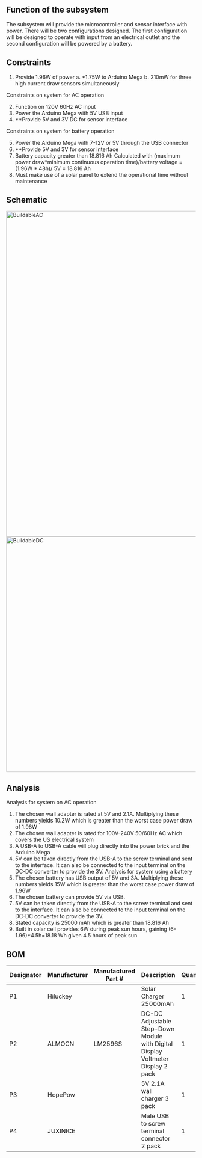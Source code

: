 ## Function of the subsystem 
The subsystem will provide the microcontroller and sensor interface with power. There will be two configurations designed. The first configuration will be designed to operate with input from an electrical outlet and the second configuration will be powered by a battery.

## Constraints 
1. Provide 1.96W of power 
   a. *1.75W to Arduino Mega 
   b. 210mW for three high current draw sensors simultaneously

Constraints on system for AC operation

2. Function on 120V 60Hz AC input
3. Power the Arduino Mega with 5V USB input
4. **Provide 5V and 3V DC for sensor interface 

Constraints on system for battery operation

5. Power the Arduino Mega with 7-12V or 5V through the USB connector 
6. **Provide 5V and 3V for sensor interface 
7. Battery capacity greater than 18.816 Ah 
   Calculated with (maximum power draw*minimum continuous operation time)/battery voltage =(1.96W * 48h)/ 5V = 18.816 Ah  
8. Must make use of a solar panel to extend the operational time without maintenance 

## Schematic 
<img width="866" alt="BuildableAC" src="https://user-images.githubusercontent.com/118766525/216235986-c4a7bbef-dcb8-4c07-8018-090d6612bf4e.png">
<img width="627" alt="BuildableDC" src="https://user-images.githubusercontent.com/118766525/216236032-495901d5-41aa-42f0-b8a0-075caf56226f.png">

## Analysis 
Analysis for system on AC operation 
 1. The chosen wall adapter is rated at 5V and 2.1A. Multiplying these numbers yields 10.2W which is greater than the worst case power draw of 1.96W 
 2. The chosen wall adapter is rated for 100V-240V 50/60Hz AC which covers the US electrical system  
 3. A USB-A to USB-A cable will plug directly into the power brick and the Arduino Mega 
 4. 5V can be taken directly from the USB-A to the screw terminal and sent to the interface. It can also be connected to the input terminal on the DC-DC converter to provide the 3V.
Analysis for system using a battery 
 1. The chosen battery has USB output of 5V and 3A. Multiplying these numbers yields 15W which is greater than the worst case power draw of 1.96W
 5. The chosen battery can provide 5V via USB.
 6. 5V can be taken directly from the USB-A to the screw terminal and sent to the interface. It can also be connected to the input terminal on the DC-DC converter to provide the 3V.
 7. Stated capacity is 25000 mAh which is greater than 18.816 Ah 
 8. Built in solar cell provides 6W during peak sun hours, gaining (6-1.96)*4.5h=18.18 Wh given 4.5 hours of peak sun

## BOM
| Designator | Manufacturer | Manufactured Part # | Description                                                                     | Quanitity | Price Each |
| ---------- | ------------ | ------------------- | ------------------------------------------------------------------------------- | --------- | ---------- |
| P1         | Hiluckey     |                     | Solar Charger 25000mAh                                                          | 1         | $46.99     |
| P2         | ALMOCN       | LM2596S             | DC-DC Adjustable Step-Down Module with Digital Display Voltmeter Display 2 pack | 1         | $8.99    |
| P3         | HopePow      |                     | 5V 2.1A wall charger 3 pack                                                     | 1         | $10.99      |
| P4         | JUXINICE     |                     | Male USB to screw terminal connector 2 pack                                     | 1         | $8.99     |

